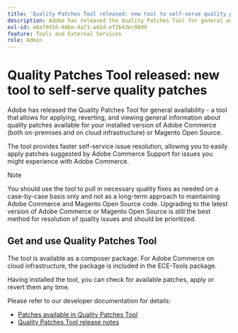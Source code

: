```yaml
---
title: 'Quality Patches Tool released: new tool to self-serve quality patches'
description: Adobe has released the Quality Patches Tool for general availability - a tool that allows for applying, reverting, and viewing general information about quality patches available for your installed version of Adobe Commerce (both on-premises and on cloud infrastructure) or Magento Open Source.
exl-id: e6a79d16-84be-4a71-a41d-ef2b43ec98d9
feature: Tools and External Services
role: Admin
---
```

# Quality Patches Tool released: new tool to self-serve quality patches

Adobe has released the Quality Patches Tool for general availability - a tool that allows for applying, reverting, and viewing general information about quality patches available for your installed version of Adobe Commerce (both on-premises and on cloud infrastructure) or Magento Open Source.

The tool provides faster self-service issue resolution, allowing you to easily apply patches suggested by Adobe Commerce Support for issues you might experience with Adobe Commerce.

>[!NOTE]
>
>You should use the tool to pull in necessary quality fixes as needed on a case-by-case basis only and not as a long-term approach to maintaining Adobe Commerce and Magento Open Source code. Upgrading to the latest version of Adobe Commerce or Magento Open Source is still the best method for resolution of quality issues and should be prioritized.

## Get and use Quality Patches Tool

The tool is available as a composer package. For Adobe Commerce on cloud infrastructure, the package is included in the ECE-Tools package.

Having installed the tool, you can check for available patches, apply or revert them any time.

Please refer to our developer documentation for details:

* [Patches available in Quality Patches Tool](https://experienceleague.adobe.com/tools/commerce-quality-patches/index.html)
* [Quality Patches Tool release notes](https://experienceleague.adobe.com/en/docs/commerce-operations/tools/quality-patches-tool/release-notes)
